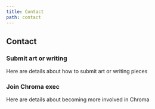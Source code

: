```yaml
---
title: Contact
path: contact
---
```


## Contact

### Submit art or writing

Here are details about how to submit art or writing pieces

### Join Chroma exec

Here are details about becoming more involved in Chroma
